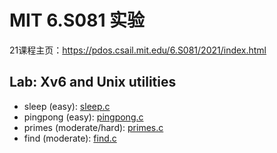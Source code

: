 # MIT 6.S081 实验

21课程主页：<https://pdos.csail.mit.edu/6.S081/2021/index.html>

## Lab: Xv6 and Unix utilities

- sleep (easy): [sleep.c](user/sleep.c)
- pingpong (easy): [pingpong.c](user/pingpong.c)
- primes (moderate/hard): [primes.c](user/primes.c)
- find (moderate): [find.c](user/find.c)
